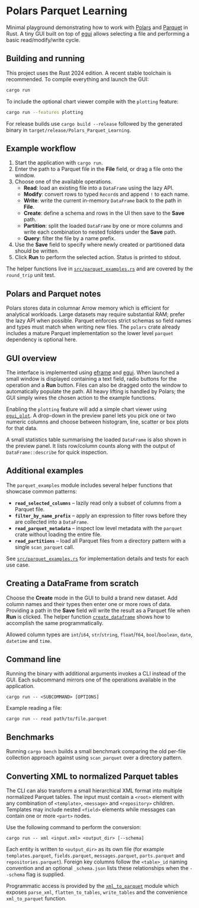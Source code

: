 # Polars Parquet Learning

Minimal playground demonstrating how to work with [Polars](https://pola.rs/) and
[Parquet](https://parquet.apache.org/) in Rust.  A tiny GUI built on top of
[egui](https://github.com/emilk/egui) allows selecting a file and performing a
basic read/modify/write cycle.

## Building and running

This project uses the Rust 2024 edition.  A recent stable toolchain is
recommended.  To compile everything and launch the GUI:

```bash
cargo run
```

To include the optional chart viewer compile with the `plotting` feature:

```bash
cargo run --features plotting
```

For release builds use `cargo build --release` followed by the generated binary
in `target/release/Polars_Parquet_Learning`.

## Example workflow

1. Start the application with `cargo run`.
2. Enter the path to a Parquet file in the **File** field, or drag a file onto the window.
3. Choose one of the available operations.
   * **Read**: load an existing file into a `DataFrame` using the lazy API.
   * **Modify**: convert rows to typed `Record`s and append `!` to each name.
   * **Write**: write the current in-memory `DataFrame` back to the path in **File**.
   * **Create**: define a schema and rows in the UI then save to the **Save** path.
   * **Partition**: split the loaded `DataFrame` by one or more columns and
     write each combination to nested folders under the **Save** path.
   * **Query**: filter the file by a name prefix.
4. Use the **Save** field to specify where newly created or partitioned data
   should be written.
5. Click **Run** to perform the selected action. Status is printed to stdout.

The helper functions live in [`src/parquet_examples.rs`](src/parquet_examples.rs)
and are covered by the `round_trip` unit test.

## Polars and Parquet notes

Polars stores data in columnar Arrow memory which is efficient for analytical
workloads.  Large datasets may require substantial RAM; prefer the lazy API when
possible.  Parquet enforces strict schemas so field names and types must match
when writing new files.  The `polars` crate already includes a mature Parquet
implementation so the lower level `parquet` dependency is optional here.

## GUI overview

The interface is implemented using
[eframe](https://docs.rs/eframe/latest/eframe/) and
[egui](https://docs.rs/egui/latest/egui/).  When launched a small window is
displayed containing a text field, radio buttons for the operation and a **Run**
button. Files can also be dragged onto the window to automatically populate the
path. All heavy lifting is handled by Polars; the GUI simply wires the chosen
action to the example functions.

Enabling the `plotting` feature will add a simple chart viewer using
[`egui_plot`](https://crates.io/crates/egui_plot). A drop-down in the preview
panel lets you pick one or two numeric columns and choose between histogram,
line, scatter or box plots for that data.

A small statistics table summarising the loaded `DataFrame` is also shown in the
preview panel. It lists row/column counts along with the output of
`DataFrame::describe` for quick inspection.

## Additional examples

The `parquet_examples` module includes several helper functions that showcase
common patterns:

* **`read_selected_columns`** – lazily read only a subset of columns from a
  Parquet file.
* **`filter_by_name_prefix`** – apply an expression to filter rows before they
  are collected into a `DataFrame`.
* **`read_parquet_metadata`** – inspect low level metadata with the `parquet`
  crate without loading the entire file.
* **`read_partitions`** – load all Parquet files from a directory pattern with a single
  `scan_parquet` call.

See [`src/parquet_examples.rs`](src/parquet_examples.rs) for implementation
details and tests for each use case.

## Creating a DataFrame from scratch

Choose the **Create** mode in the GUI to build a brand new dataset. Add column
names and their types then enter one or more rows of data. Providing a path in
the **Save** field will write the result as a Parquet file when **Run** is
clicked. The helper function [`create_dataframe`](src/parquet_examples.rs) shows
how to accomplish the same programmatically.

Allowed column types are `int`/`i64`, `str`/`string`, `float`/`f64`,
`bool`/`boolean`, `date`, `datetime` and `time`.

## Command line

Running the binary with additional arguments invokes a CLI instead of the GUI.
Each subcommand mirrors one of the operations available in the application.

```
cargo run -- <SUBCOMMAND> [OPTIONS]
```

Example reading a file:

```
cargo run -- read path/to/file.parquet
```

## Benchmarks

Running `cargo bench` builds a small benchmark comparing the old per-file
collection approach against using `scan_parquet` over a directory pattern.

## Converting XML to normalized Parquet tables

The CLI can also transform a small hierarchical XML format into multiple
normalized Parquet tables. The input must contain a `<root>` element with any
combination of `<template>`, `<message>` and `<repository>` children. Templates
may include nested `<field>` elements while messages can contain one or more
`<part>` nodes.

Use the following command to perform the conversion:

```
cargo run -- xml <input.xml> <output_dir> [--schema]
```

Each entity is written to `<output_dir>` as its own file (for example
`templates.parquet`, `fields.parquet`, `messages.parquet`, `parts.parquet` and
`repositories.parquet`). Foreign key columns follow the `<table>_id` naming
convention and an optional `_schema.json` lists these relationships when the
`--schema` flag is supplied.

Programmatic access is provided by the [`xml_to_parquet`](src/xml_to_parquet.rs)
module which exposes `parse_xml`, `flatten_to_tables`, `write_tables` and the
convenience `xml_to_parquet` function.

